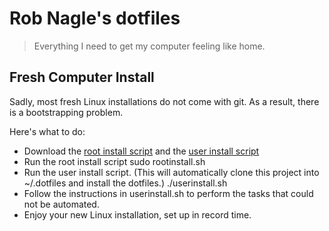 Rob Nagle's dotfiles
====================

> Everything I need to get my computer feeling like home.


Fresh Computer Install
----------------------

Sadly, most fresh Linux installations do not come with git. As a result, there is a bootstrapping problem. 

Here's what to do:

* Download the [root install script](https://raw.github.com/rjn945/dotfiles/master/rootinstall.sh) and the [user install script](https://raw.github.com/rjn945/dotfiles/master/userinstall.sh)
* Run the root install script
    sudo rootinstall.sh
* Run the user install script. (This will automatically clone this project into ~/.dotfiles and install the dotfiles.)
    ./userinstall.sh
* Follow the instructions in userinstall.sh to perform the tasks that could not be automated. 
* Enjoy your new Linux installation, set up in record time.

